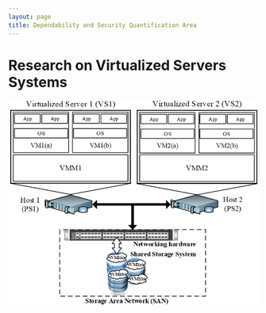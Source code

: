 ```yaml
---
layout: page
title: Dependability and Security Quantification Area
---
```


# Research on Virtualized Servers Systems

![](../assets/img/DS_VSS_Architecture.png)
